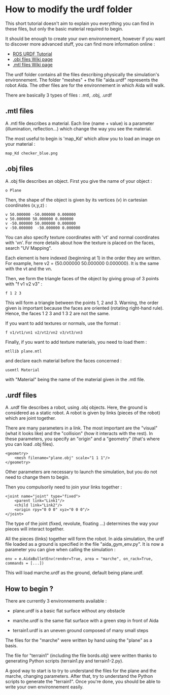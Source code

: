 # How to modify the urdf folder

This short tutorial doesn't aim to explain you everything you can find in these files, but only the basic material required to begin.

It should be enough to create your own environnement, however if you want to discover more advanced stuff, you can find more information online :

- [ROS URDF Tutorial](http://wiki.ros.org/urdf/Tutorials)
- [.obj files Wiki page](https://en.wikipedia.org/wiki/Wavefront_.obj_file)
- [.mtl files Wiki page](https://en.wikipedia.org/wiki/Wavefront_.obj_file#Material_template_library)

The urdf folder contains all the files describing physically the simulation's environnement.
The folder "meshes" + the file "aida.urdf" represents the robot Aida.
The other files are for the environnement in which Aida will walk.

There are basically 3 types of files : .mtl, .obj, .urdf

## .mtl files

A .mtl file describes a material. Each line (name + value) is a parameter (illumination, reflection...) which change the way you see the material.

The most useful to begin is 'map_Kd' which allow you to load an image on your material :

```
map_Kd checker_blue.png
```

## .obj files

A .obj file describes an object. First you give the name of your object :

```
o Plane
```

Then, the shape of the object is given by its vertices (v) in cartesian coordinates (x,y,z) :

```
v 50.000000 -50.000000 0.000000
v 50.000000 50.000000 0.000000
v -50.000000 50.000000 0.000000
v -50.000000  -50.000000 0.000000
```

You can also specify texture coordinates with 'vt' and normal coordinates with 'vn'. For more details about how the texture is placed on the faces, search "UV Mapping".

Each element is here indexed (beginning at 1) in the order they are written. For example, here v2 = {50.000000 50.000000 0.000000}. It is the same with the vt and the vn.


Then, we form the triangle faces of the object by giving group of 3 points with "f v1 v2 v3" :

```
f 1 2 3
```

This will form a triangle between the points 1, 2 and 3. Warning, the order given is important because the faces are oriented (rotating right-hand rule). Hence, the faces 1 2 3 and 1 3 2 are not the same.

If you want to add textures or normals, use the format :

```
f v1/vt1/vn1 v2/vt2/vn2 v3/vt3/vn3
```

Finally, if you want to add texture materials, you need to load them :

```
mtllib plane.mtl
```

and declare each material before the faces concerned :

```
usemtl Material
```

with "Material" being the name of the material given in the .mtl file.

## .urdf files

A .urdf file describes a robot, using .obj objects. Here, the ground is considered as a static robot.
A robot is given by links (pieces of the robot) which are joint together.

There are many parameters in a link. The most important are the "visual" (what it looks like) and the "collision" (how it interacts with the rest).
In these parameters, you specify an "origin" and a "geometry" (that's where you can load .obj files).

```
<geometry>
	<mesh filename="plane.obj" scale="1 1 1"/>
</geometry>
```

Other parameters are necessary to launch the simulation, but you do not need to change them to begin.

Then you compulsorily need to join your links together :

```
<joint name="joint" type="fixed">
    <parent link="Link1"/>
    <child link="Link2"/>
    <origin rpy="0 0 0" xyz="0 0 0"/>
</joint>
```

The type of the joint (fixed, revolute, floating ...) determines the way your pieces will interact together.

All the pieces (links) together will form the robot. In aida simulation, the urdf file loaded as a ground is specified in the file "aida_gym_env.py". It is now a parameter you can give when calling the simulation :

```
env = e.AidaBulletEnv(render=True, area = "marche", on_rack=True, commands = [...])
```

This will load marche.urdf as the ground, default being plane.urdf.

## How to begin ?

There are currently 3 environnements available :

- plane.urdf is a basic flat surface without any obstacle

- marche.urdf is the same flat surface with a green step in front of Aida

- terrain1.urdf is an uneven ground composed of many small steps


The files for the "marche" were written by hand using the "plane" as a basis.

The file for "terrain1" (including the file bords.obj) were written thanks to generating Python scripts (terrain1.py and terrain1-2.py).

A good way to start is to try to understand the files for the plane and the marche, changing parameters. After that, try to understand the Python scripts to generate the "terrain1". Once you're done, you should be able to write your own environnement easily.








